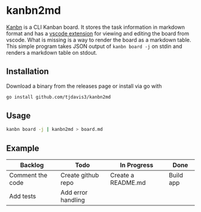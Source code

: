 # kanbn2md

[Kanbn](https://github.com/basementuniverse/kanbn) is a CLI Kanban board.  It stores 
the task information in markdown format and has a [vscode extension](https://github.com/basementuniverse/vscode-kanbn)
for viewing and editing the board from vscode.  What is missing is a way to render the board as a markdown table.  
This simple program takes JSON output of `kanbn board -j` on stdin and renders a markdown table on stdout.

## Installation

Download a binary from the releases page or install via go with

```bash
go install github.com/tjdavis3/kanbn2md
```

## Usage

```bash
kanbn board -j | kanbn2md > board.md
```

## Example

| Backlog | Todo | In Progress | Done |
| --- | --- | --- | --- |
| Comment the code | Create github repo | Create a README.md | Build app |
| Add tests | Add error handling |  |  |
